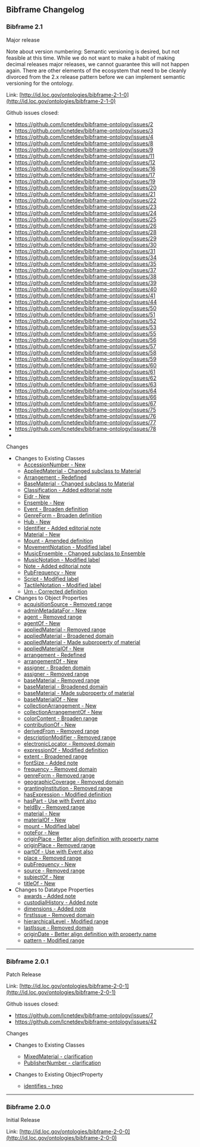 ## Bibframe Changelog

### Bibframe 2.1
Major release

Note about version numbering:  Semantic versioning is desired, but not feasible
at this time. While we do not want to make a habit of making decimal releases 
major releases, we cannot guarantee this will not happen again.  There are
other elements of the ecosystem that need to be cleanly divorced from the 2.x release 
pattern before we can implement semantic versioning for the ontology.

Link: [http://id.loc.gov/ontologies/bibframe-2-1-0](http://id.loc.gov/ontologies/bibframe-2-1-0)

Github issues closed: 
 * https://github.com/lcnetdev/bibframe-ontology/issues/2
 * https://github.com/lcnetdev/bibframe-ontology/issues/3
 * https://github.com/lcnetdev/bibframe-ontology/issues/4
 * https://github.com/lcnetdev/bibframe-ontology/issues/8
 * https://github.com/lcnetdev/bibframe-ontology/issues/9
 * https://github.com/lcnetdev/bibframe-ontology/issues/11
 * https://github.com/lcnetdev/bibframe-ontology/issues/12
 * https://github.com/lcnetdev/bibframe-ontology/issues/16
 * https://github.com/lcnetdev/bibframe-ontology/issues/17
 * https://github.com/lcnetdev/bibframe-ontology/issues/19
 * https://github.com/lcnetdev/bibframe-ontology/issues/20
 * https://github.com/lcnetdev/bibframe-ontology/issues/21
 * https://github.com/lcnetdev/bibframe-ontology/issues/22
 * https://github.com/lcnetdev/bibframe-ontology/issues/23
 * https://github.com/lcnetdev/bibframe-ontology/issues/24
 * https://github.com/lcnetdev/bibframe-ontology/issues/25
 * https://github.com/lcnetdev/bibframe-ontology/issues/26
 * https://github.com/lcnetdev/bibframe-ontology/issues/28
 * https://github.com/lcnetdev/bibframe-ontology/issues/29
 * https://github.com/lcnetdev/bibframe-ontology/issues/30
 * https://github.com/lcnetdev/bibframe-ontology/issues/31
 * https://github.com/lcnetdev/bibframe-ontology/issues/34
 * https://github.com/lcnetdev/bibframe-ontology/issues/35
 * https://github.com/lcnetdev/bibframe-ontology/issues/37
 * https://github.com/lcnetdev/bibframe-ontology/issues/38
 * https://github.com/lcnetdev/bibframe-ontology/issues/39
 * https://github.com/lcnetdev/bibframe-ontology/issues/40
 * https://github.com/lcnetdev/bibframe-ontology/issues/41
 * https://github.com/lcnetdev/bibframe-ontology/issues/44
 * https://github.com/lcnetdev/bibframe-ontology/issues/50
 * https://github.com/lcnetdev/bibframe-ontology/issues/51
 * https://github.com/lcnetdev/bibframe-ontology/issues/52
 * https://github.com/lcnetdev/bibframe-ontology/issues/53
 * https://github.com/lcnetdev/bibframe-ontology/issues/55
 * https://github.com/lcnetdev/bibframe-ontology/issues/56
 * https://github.com/lcnetdev/bibframe-ontology/issues/57
 * https://github.com/lcnetdev/bibframe-ontology/issues/58
 * https://github.com/lcnetdev/bibframe-ontology/issues/59
 * https://github.com/lcnetdev/bibframe-ontology/issues/60
 * https://github.com/lcnetdev/bibframe-ontology/issues/61
 * https://github.com/lcnetdev/bibframe-ontology/issues/62
 * https://github.com/lcnetdev/bibframe-ontology/issues/63
 * https://github.com/lcnetdev/bibframe-ontology/issues/64
 * https://github.com/lcnetdev/bibframe-ontology/issues/66
 * https://github.com/lcnetdev/bibframe-ontology/issues/67
 * https://github.com/lcnetdev/bibframe-ontology/issues/75
 * https://github.com/lcnetdev/bibframe-ontology/issues/76
 * https://github.com/lcnetdev/bibframe-ontology/issues/77
 * https://github.com/lcnetdev/bibframe-ontology/issues/78
 * 
 
Changes
  * Changes to Existing Classes
    * [AccessionNumber - New](commit)
    * [AppliedMaterial - Changed subclass to Material](commit)
    * [Arrangement - Redefined](commit)
    * [BaseMaterial - Changed subclass to Material](commit)
    * [Classification - Added editorial note](commit)
    * [Eidr - New](commit)
    * [Ensemble - New](commit)
    * [Event - Broaden definition](commit)
    * [GenreForm - Broaden definition](commit)
    * [Hub - New](commit)
    * [Identifier - Added editorial note](commit)
    * [Material - New](commit)
    * [Mount - Amended definition](commit)
    * [MovementNotation - Modified label](commit)
    * [MusicEnsemble - Changed subclass to Ensemble](commit)
    * [MusicNotation - Modified label](commit)
    * [Note - Added editorial note](commit)
    * [PubFrequency - New](commit)
    * [Script - Modified label](commit)
    * [TactileNotation - Modified label](commit)
    * [Urn - Corrected definition](commit)
  * Changes to Object Properties
    * [acquisitionSource - Removed range](commit)
    * [adminMetadataFor - New](commit)
    * [agent - Removed range](commit)
    * [agentOf - New](commit)
    * [appliedMaterial - Removed range](commit)
    * [appliedMaterial - Broadened domain](commit)
    * [appliedMaterial - Made subproperty of material](commit)
    * [appliedMaterialOf - New](commit)
    * [arrangement - Redefined](commit)
    * [arrangementOf - New](commit)
    * [assigner - Broaden domain](commit)
    * [assigner - Removed range](commit)
    * [baseMaterial - Removed range](commit)
    * [baseMaterial - Broadened domain](commit)
    * [baseMaterial - Made subproperty of material](commit)
    * [baseMaterialOf - New](commit)
    * [collectionArrangement - New](commit)
    * [collectionArrangementOf - New](commit)
    * [colorContent - Broaden range](commit)
    * [contributionOf - New](commit)
    * [derivedFrom - Removed range](commit)
    * [descriptionModifier - Removed range](commit)
    * [electronicLocator - Removed domain](commit)
    * [expressionOf - Modified definition](commit)
    * [extent - Broadened range](commit)
    * [fontSize - Added note](commit)
    * [frequency - Removed domain](commit)
    * [genreForm - Removed range](commit)
    * [geographicCoverage - Removed domain](commit)
    * [grantingInstitution - Removed range](commit)
    * [hasExpression - Modified definition](commit)
    * [hasPart - Use with Event also](commit)
    * [heldBy - Removed range](commit)
    * [material - New](commit)
    * [materialOf - New](commit)
    * [mount - Modified label](commit)
    * [noteFor - New](commit)
    * [originPlace - Better align definition with property name](commit)
    * [originPlace - Removed range](commit)
    * [partOf - Use with Event also](commit)
    * [place - Removed range](commit)
    * [pubFrequency - New](commit)
    * [source - Removed range](commit)
    * [subjectOf - New](commit)
    * [titleOf - New](commit)
  * Changes to Datatype Properties
    * [awards - Added note](commit)
    * [custodialHistory - Added note](commit)
    * [dimensions - Added note](commit)
    * [firstIssue - Removed domain](commit)
    * [hierarchicalLevel - Modified range](commit)
    * [lastIssue - Removed domain](commit)
    * [originDate - Better align definition with property name](commit)
    * [pattern - Modified range](commit)

---

### Bibframe 2.0.1
Patch Release

Link: [http://id.loc.gov/ontologies/bibframe-2-0-1](http://id.loc.gov/ontologies/bibframe-2-0-1)

Github issues closed: 
 * https://github.com/lcnetdev/bibframe-ontology/issues/7
 * https://github.com/lcnetdev/bibframe-ontology/issues/42
 
Changes
  * Changes to Existing Classes 
    * [MixedMaterial - clarification](https://github.com/lcnetdev/bibframe-ontology/commit/f447b507dcb58d95bb34617886e43f3ac7565098#diff-a63046abd708bb861aa910d97bf42005)
    * [PublisherNumber - clarification](https://github.com/lcnetdev/bibframe-ontology/commit/f447b507dcb58d95bb34617886e43f3ac7565098#diff-1a032606aef2cdee819b56960646ad34)

  * Changes to Existing ObjectProperty 
    * [identifies - typo](https://github.com/lcnetdev/bibframe-ontology/commit/f447b507dcb58d95bb34617886e43f3ac7565098#diff-186fef12f7006b3275b1f23f900ee65e)

---

### Bibframe 2.0.0
Initial Release

Link: [http://id.loc.gov/ontologies/bibframe-2-0-0](http://id.loc.gov/ontologies/bibframe-2-0-0)


